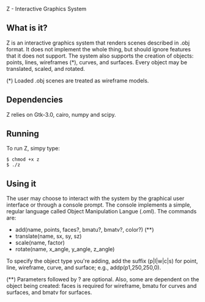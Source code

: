 
 Z - Interactive Graphics System

## What is it?

Z is an interactive graphics system that renders scenes described in .obj format.
It does not implement the whole thing, but should ignore features that it does not
support. The system also supports the creation of objects: points, lines, wireframes
(*), curves, and surfaces. Every object may be translated, scaled, and rotated.

(*) Loaded .obj scenes are treated as wireframe models.

## Dependencies

Z relies on Gtk-3.0, cairo, numpy and scipy.

## Running

To run Z, simpy type:

```
$ chmod +x z
$ ./z
```

## Using it

The user may choose to interact with the system by the graphical user interface or
through a console prompt. The console implements a simple, regular language called
Object Manipulation Langue (.oml). The commands are:

- add(name, points, faces?, bmatu?, bmatv?, color?) (**)
- translate(name, sx, sy, sz)
- scale(name, factor)
- rotate(name, x_angle, y_angle, z_angle)

To specify the object type you're adding, add the suffix (p|l|w|c|s) for point,
line, wireframe, curve, and surface; e.g., addp(p1,250,250,0).

(**) Parameters followed by ? are optional. Also, some are dependent on the object
    being created: faces is required for wireframe, bmatu for curves and surfaces,
    and bmatv for surfaces.